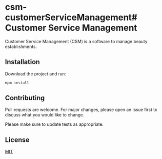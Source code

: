 # csm-customerServiceManagement# Customer Service Management

Customer Service Management (CSM) is a software to manage beauty establishments.

## Installation

Download the project and run:
```bash
npm install
```



## Contributing
Pull requests are welcome. For major changes, please open an issue first to discuss what you would like to change.

Please make sure to update tests as appropriate.

## License
[MIT](https://choosealicense.com/licenses/mit/)